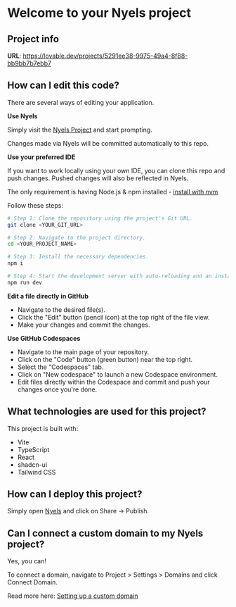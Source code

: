 
# Welcome to your Nyels project

## Project info

**URL**: https://lovable.dev/projects/5291ee38-9975-49a4-8f88-bb9bb7b7ebb7

## How can I edit this code?

There are several ways of editing your application.

**Use Nyels**

Simply visit the [Nyels Project](https://lovable.dev/projects/5291ee38-9975-49a4-8f88-bb9bb7b7ebb7) and start prompting.

Changes made via Nyels will be committed automatically to this repo.

**Use your preferred IDE**

If you want to work locally using your own IDE, you can clone this repo and push changes. Pushed changes will also be reflected in Nyels.

The only requirement is having Node.js & npm installed - [install with nvm](https://github.com/nvm-sh/nvm#installing-and-updating)

Follow these steps:

```sh
# Step 1: Clone the repository using the project's Git URL.
git clone <YOUR_GIT_URL>

# Step 2: Navigate to the project directory.
cd <YOUR_PROJECT_NAME>

# Step 3: Install the necessary dependencies.
npm i

# Step 4: Start the development server with auto-reloading and an instant preview.
npm run dev
```

**Edit a file directly in GitHub**

- Navigate to the desired file(s).
- Click the "Edit" button (pencil icon) at the top right of the file view.
- Make your changes and commit the changes.

**Use GitHub Codespaces**

- Navigate to the main page of your repository.
- Click on the "Code" button (green button) near the top right.
- Select the "Codespaces" tab.
- Click on "New codespace" to launch a new Codespace environment.
- Edit files directly within the Codespace and commit and push your changes once you're done.

## What technologies are used for this project?

This project is built with:

- Vite
- TypeScript
- React
- shadcn-ui
- Tailwind CSS

## How can I deploy this project?

Simply open [Nyels](https://lovable.dev/projects/5291ee38-9975-49a4-8f88-bb9bb7b7ebb7) and click on Share -> Publish.

## Can I connect a custom domain to my Nyels project?

Yes, you can!

To connect a domain, navigate to Project > Settings > Domains and click Connect Domain.

Read more here: [Setting up a custom domain](https://docs.lovable.dev/tips-tricks/custom-domain#step-by-step-guide)
